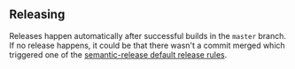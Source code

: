 ## Releasing
Releases happen automatically after successful builds in the `master` branch. If no release happens, it could be that there wasn't a commit merged which triggered one of the [semantic-release default release rules](https://github.com/semantic-release/commit-analyzer/blob/master/lib/default-release-rules.js).